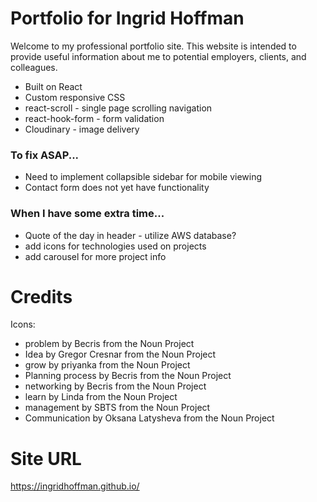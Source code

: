 # Portfolio for Ingrid Hoffman

Welcome to my professional portfolio site. This website is intended to provide
useful information about me to potential employers, clients, and colleagues.

- Built on React
- Custom responsive CSS
- react-scroll - single page scrolling navigation
- react-hook-form - form validation
- Cloudinary - image delivery

### To fix ASAP...

- Need to implement collapsible sidebar for mobile viewing
- Contact form does not yet have functionality

### When I have some extra time...

- Quote of the day in header - utilize AWS database?
- add icons for technologies used on projects
- add carousel for more project info

# Credits

Icons:

- problem by Becris from the Noun Project
- Idea by Gregor Cresnar from the Noun Project
- grow by priyanka from the Noun Project
- Planning process by Becris from the Noun Project
- networking by Becris from the Noun Project
- learn by Linda from the Noun Project
- management by SBTS from the Noun Project
- Communication by Oksana Latysheva from the Noun Project

# Site URL

https://ingridhoffman.github.io/
